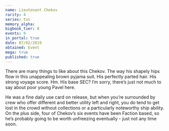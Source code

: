 ```yaml
---
name: Lieutenant Chekov
rarity: 4
series: tos
memory_alpha:
bigbook_tier: 8
events: 9
in_portal: true
date: 07/02/2019
obtained: Event
mega: true
published: true
---
```


There are many things to like about this Chekov. The way his shapely hips flow in this unappealing brown pyjama suit. His perfectly parted hair. His strong voyage score. Hm. His base SEC? I’m sorry, there’s just not much to say about poor young Pavel here.

He was a fine daily use card on release, but when you’re surrounded by crew who offer different and better utility left and right, you do tend to get lost in the crowd without collections or a particularly noteworthy ship ability. On the plus side, four of Chekov’s six events have been Faction based, so he’s probably going to be worth unfreezing eventually - just not any time soon.
